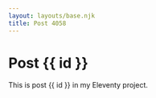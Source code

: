```yaml
---
layout: layouts/base.njk
title: Post 4058
---
```


# Post {{ id }}

This is post {{ id }} in my Eleventy project.
